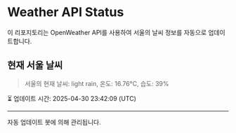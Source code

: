 
# Weather API Status

이 리포지토리는 OpenWeather API를 사용하여 서울의 날씨 정보를 자동으로 업데이트합니다.

## 현재 서울 날씨
> 서울의 현재 날씨: light rain, 온도: 16.76°C, 습도: 39%

⏳ 업데이트 시간: 2025-04-30 23:42:09 (UTC)

---
자동 업데이트 봇에 의해 관리됩니다.
